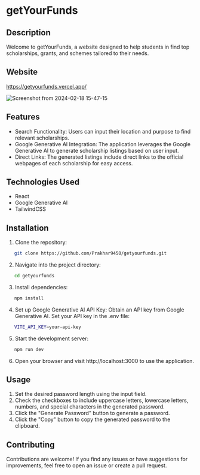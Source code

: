 # getYourFunds

## Description

Welcome to getYourFunds, a website designed to help students in find top scholarships, grants, and schemes tailored to their needs.

## Website

https://getyourfunds.vercel.app/

![Screenshot from 2024-02-18 15-47-15](https://github.com/Prakhar9450/getyourfunds/blob/main/src/assets/Screenshot%202024-02-18%20154715.png)

## Features

- Search Functionality: Users can input their location and purpose to find relevant scholarships.
- Google Generative AI Integration: The application leverages the Google Generative AI to generate scholarship listings based on user input.
- Direct Links: The generated listings include direct links to the official webpages of each scholarship for easy access.

## Technologies Used

- React
- Google Generative AI
- TailwindCSS

## Installation

1. Clone the repository:

```bash
   git clone https://github.com/Prakhar9450/getyourfunds.git
```

2. Navigate into the project directory:

```bash
   cd getyourfunds
```

3. Install dependencies:

```bash
   npm install
```

4. Set up Google Generative AI API Key:
   Obtain an API key from Google Generative AI.
   Set your API key in the .env file:

```bash
   VITE_API_KEY=your-api-key
```

5. Start the development server:

```bash
   npm run dev
```

6. Open your browser and visit http://localhost:3000 to use the application.

## Usage

1. Set the desired password length using the input field.
2. Check the checkboxes to include uppercase letters, lowercase letters, numbers, and special characters in the generated password.
3. Click the "Generate Password" button to generate a password.
4. Click the "Copy" button to copy the generated password to the clipboard.

## Contributing

Contributions are welcome! If you find any issues or have suggestions for improvements, feel free to open an issue or create a pull request.
